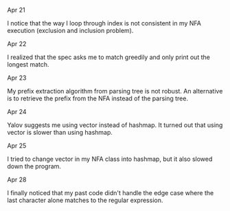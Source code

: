 Apr 21

I notice that the way I loop through index is not consistent in my NFA execution (exclusion and inclusion problem).

Apr 22

I realized that the spec asks me to match greedily and only print out the longest match.

Apr 23

My prefix extraction algorithm from parsing tree is not robust. An alternative is to retrieve the prefix from the NFA instead of the parsing tree.

Apr 24

Yalov suggests me using vector instead of hashmap. It turned out that using vector is slower than using hashmap.

Apr 25

I tried to change vector in my NFA class into hashmap, but it also slowed down the program.

Apr 28

I finally noticed that my past code didn't handle the edge case where the last character alone matches to the regular expression.
